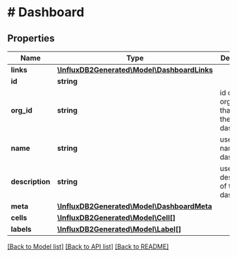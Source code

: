 # # Dashboard

## Properties

Name | Type | Description | Notes
------------ | ------------- | ------------- | -------------
**links** | [**\InfluxDB2Generated\Model\DashboardLinks**](DashboardLinks.md) |  | [optional] 
**id** | **string** |  | [optional] 
**org_id** | **string** | id of the organization that owns the dashboard | [optional] 
**name** | **string** | user-facing name of the dashboard | [optional] 
**description** | **string** | user-facing description of the dashboard | [optional] 
**meta** | [**\InfluxDB2Generated\Model\DashboardMeta**](DashboardMeta.md) |  | [optional] 
**cells** | [**\InfluxDB2Generated\Model\Cell[]**](Cell.md) |  | [optional] 
**labels** | [**\InfluxDB2Generated\Model\Label[]**](Label.md) |  | [optional] 

[[Back to Model list]](../../README.md#documentation-for-models) [[Back to API list]](../../README.md#documentation-for-api-endpoints) [[Back to README]](../../README.md)


